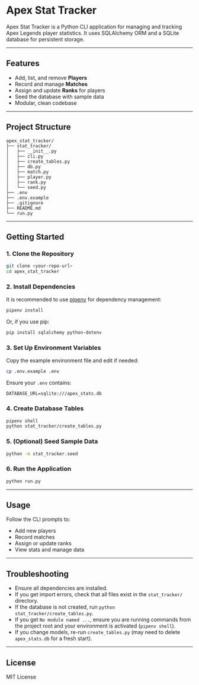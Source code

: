 # Apex Stat Tracker

Apex Stat Tracker is a Python CLI application for managing and tracking Apex Legends player statistics. It uses SQLAlchemy ORM and a SQLite database for persistent storage.

---

## Features

- Add, list, and remove **Players**
- Record and manage **Matches**
- Assign and update **Ranks** for players
- Seed the database with sample data
- Modular, clean codebase

---

## Project Structure

```
apex_stat_tracker/
├── stat_tracker/
│   ├── __init__.py
│   ├── cli.py
│   ├── create_tables.py
│   ├── db.py
│   ├── match.py
│   ├── player.py
│   ├── rank.py
│   └── seed.py
├── .env
├── .env.example
├── .gitignore
├── README.md
└── run.py
```

---

## Getting Started

### 1. Clone the Repository

```sh
git clone <your-repo-url>
cd apex_stat_tracker
```

### 2. Install Dependencies

It is recommended to use [pipenv](https://pipenv.pypa.io/en/latest/) for dependency management:

```sh
pipenv install
```

Or, if you use pip:

```sh
pip install sqlalchemy python-dotenv
```

### 3. Set Up Environment Variables

Copy the example environment file and edit if needed:

```sh
cp .env.example .env
```

Ensure your `.env` contains:

```
DATABASE_URL=sqlite:///apex_stats.db
```

### 4. Create Database Tables

```sh
pipenv shell
python stat_tracker/create_tables.py
```

### 5. (Optional) Seed Sample Data

```sh
python -m stat_tracker.seed
```

### 6. Run the Application

```sh
python run.py
```

---

## Usage

Follow the CLI prompts to:

- Add new players
- Record matches
- Assign or update ranks
- View stats and manage data

---

## Troubleshooting

- Ensure all dependencies are installed.
- If you get import errors, check that all files exist in the `stat_tracker/` directory.
- If the database is not created, run `python stat_tracker/create_tables.py`.
- If you get `No module named ...`, ensure you are running commands from the project root and your environment is activated (`pipenv shell`).
- If you change models, re-run `create_tables.py` (may need to delete `apex_stats.db` for a fresh start).

---

## License

MIT License